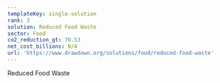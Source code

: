 ```yaml
---
templateKey: single-solution
rank: 3
solution: Reduced Food Waste
sector: Food
co2_reduction_gt: 70.53
net_cost_billions: N/A
url: 'https://www.drawdown.org/solutions/food/reduced-food-waste'
---
```


Reduced Food Waste
